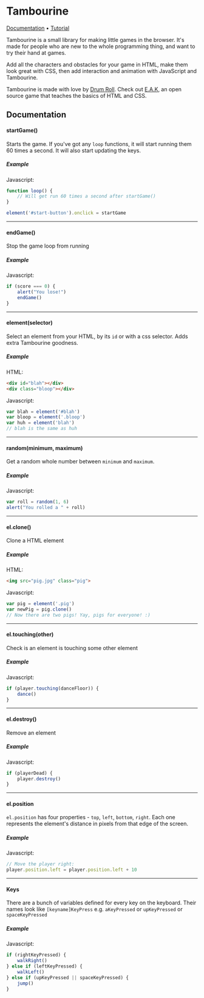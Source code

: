 Tambourine
==========

[Documentation](#documentation) • [Tutorial](#tutorial)

Tambourine is a small library for making little games in the browser. It's made for people who are new to the whole programming thing, and want to try their hand at games.

Add all the characters and obstacles for your game in HTML, make them look great with CSS, then add interaction and animation with JavaScript and Tambourine.

Tambourine is made with love by [Drum Roll](http://drumrollhq.com/). Check out [E.A.K](http://eraseallkittens.com/), an open source game that teaches the basics of HTML and CSS.

Documentation
-------------
#### startGame()
Starts the game. If you've got any `loop` functions, it will start running them 60 times a second. It will also start updating the keys.

##### Example
Javascript:
```javascript
function loop() {
    // Will get run 60 times a second after startGame()
}

element('#start-button').onclick = startGame
```
--------------------
#### endGame()
Stop the game loop from running

##### Example
Javascript:
```javascript
if (score === 0) {
    alert("You lose!")
    endGame()
}
```
--------------------
#### element(selector)
Select an element from your HTML, by its `id` or with a css selector. Adds extra Tambourine goodness.

##### Example
HTML:
```html
<div id="blah"></div>
<div class="bloop"></div>
```
Javascript:
```javascript
var blah = element('#blah')
var bloop = element('.bloop')
var huh = element('blah')
// blah is the same as huh
```
--------------------
#### random(minimum, maximum)
Get a random whole number between `minimum` and `maximum`.

##### Example
Javascript:
```javascript
var roll = random(1, 6)
alert("You rolled a " + roll)
```
--------------------
#### el.clone()
Clone a HTML element

##### Example
HTML:
```html
<img src="pig.jpg" class="pig">
```
Javascript:
```javascript
var pig = element('.pig')
var newPig = pig.clone()
// Now there are two pigs! Yay, pigs for everyone! :)
```
--------------------
#### el.touching(other)
Check is an element is touching some other element

##### Example
Javascript:
```javascript
if (player.touching(danceFloor)) {
    dance()
}
```
--------------------
#### el.destroy()
Remove an element

##### Example
Javascript:
```javascript
if (playerDead) {
    player.destroy()
}
```
--------------------
#### el.position
`el.position` has four properties - `top`, `left`, `bottom`, `right`. Each one represents the element's distance in pixels from that edge of the screen. 

##### Example
Javascript:
```javascript
// Move the player right:
player.position.left = player.position.left + 10
```
--------------------
#### Keys
There are a bunch of variables defined for every key on the keyboard. Their names look like `[keyname]KeyPress` e.g. `aKeyPressed` or `upKeyPressed` or `spaceKeyPressed`

##### Example
Javascript:
```javascript
if (rightKeyPressed) {
    walkRight()
} else if (leftKeyPressed) {
    walkLeft()
} else if (upKeyPressed || spaceKeyPressed) {
    jump()
}
```

